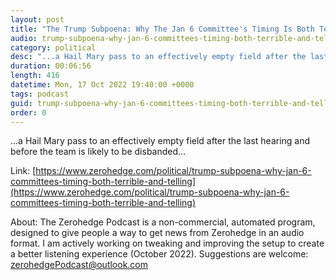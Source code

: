 ```yaml
---
layout: post
title: "The Trump Subpoena: Why The Jan 6 Committee's Timing Is Both Terrible And Telling"
audio: trump-subpoena-why-jan-6-committees-timing-both-terrible-and-telling-0
category: political
desc: "...a Hail Mary pass to an effectively empty field after the last hearing and before the team is likely to be disbanded..."
duration: 00:06:56
length: 416
datetime: Mon, 17 Oct 2022 19:40:00 +0000
tags: podcast
guid: trump-subpoena-why-jan-6-committees-timing-both-terrible-and-telling-0
order: 0
---
```

...a Hail Mary pass to an effectively empty field after the last hearing and before the team is likely to be disbanded...

Link: [https://www.zerohedge.com/political/trump-subpoena-why-jan-6-committees-timing-both-terrible-and-telling](https://www.zerohedge.com/political/trump-subpoena-why-jan-6-committees-timing-both-terrible-and-telling)

About: The Zerohedge Podcast is a non-commercial, automated program, designed to give people a way to get news from Zerohedge in an audio format.  I am actively working on tweaking and improving the setup to create a better listening experience (October 2022).  Suggestions are welcome: [zerohedgePodcast@outlook.com](mailto:zerohedgePodcast@outlook.com)